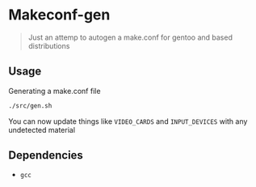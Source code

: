 # Makeconf-gen

> Just an attemp to autogen a make.conf for gentoo and based distributions

## Usage

Generating a make.conf file

```bash
./src/gen.sh
```

You can now update things like `VIDEO_CARDS` and `INPUT_DEVICES` with any undetected material

## Dependencies

- `gcc`

